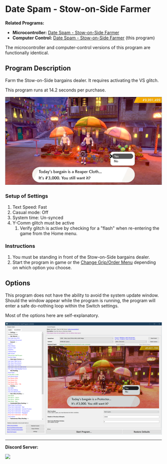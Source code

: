# Date Spam - Stow-on-Side Farmer

**Related Programs:**
- **Microcontroller:** [Date Spam - Stow-on-Side Farmer](https://github.com/PokemonAutomation/Microcontroller/blob/master/Wiki/Programs/PokemonSwSh/DateSpam-StowOnSideFarmer.md)
- **Computer Control:** [Date Spam - Stow-on-Side Farmer](https://github.com/PokemonAutomation/ComputerControl/blob/master/Wiki/Programs/PokemonSwSh/DateSpam-StowOnSideFarmer.md) (this program)

The microcontroller and computer-control versions of this program are functionally identical.


## Program Description

Farm the Stow-on-Side bargains dealer. It requires activating the VS glitch.

This program runs at 14.2 seconds per purchase.

<img src="images/DateSpam-StowOnSideFarmer-0.png">

### Setup of Settings

1. Text Speed: Fast
2. Casual mode: Off
3. System time: Un-synced
4. Y-Comm glitch must be active
   1. Verify glitch is active by checking for a "flash" when re-entering the game from the Home menu.

### Instructions

1. You must be standing in front of the Stow-on-Side bargains dealer.
2. Start the program in game or the [Change Grip/Order Menu](https://github.com/PokemonAutomation/Microcontroller/blob/master/Wiki/Programs/NintendoSwitch/ChangeGripOrderMenu.md) depending on which option you choose.


## Options

This program does not have the ability to avoid the system update window. Should the window appear while the program is running, the program will enter a safe do-nothing loop within the Switch settings.

Most of the options here are self-explanatory.

<img src="images/DateSpam-StowOnSideFarmer-Settings.png">


<hr>

**Discord Server:** 

[<img src="https://canary.discordapp.com/api/guilds/695809740428673034/widget.png?style=banner2">](https://discord.gg/cQ4gWxN)


